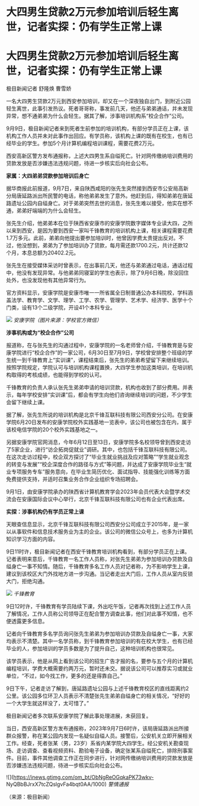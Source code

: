 # 大四男生贷款2万元参加培训后轻生离世，记者实探：仍有学生正常上课

# 大四男生贷款2万元参加培训后轻生离世，记者实探：仍有学生正常上课

极目新闻记者 舒隆焕 曹雪娇

一名大四男生贷款2万元到西安参加培训，却又在一个深夜独自出门，到附近公园轻生离世，此事引发热议。死者哥哥称，事发前几天，他还与弟弟通话，并未发现异常，想不通弟弟为什么会轻生。据其了解，涉事培训机构系“校企合作”公司。

9月9日，极目新闻记者来到死者生前参加的培训机构，有部分学员正在上课，该机构工作人员并未对此事作出回应。有学员称，该机构上课的既有在校生，也有已经毕业的学生。参加5个月计算机编程培训课程，需要花费2万元。

西安高新区警方发布通报称，上述大四男生系自缢死亡。针对网传缴纳培训费用的贷款发放是否涉嫌违法违规问题，待进一步核实后向社会公布。

**家属：大四弟弟贷款参加培训后身亡**

据华商报此前报道，9月7日，来自陕西咸阳的张先生突然接到西安市公安局高新分局唐延路派出所民警的电话，称他弟弟发生了意外。他赶到后，得知弟弟在唐延路遗址公园内自缢身亡。对于弟弟突然去世的消息，张先生难以接受，他实在想不通，弟弟好端端的为什么会轻生。

张先生介绍，他弟弟本在位于陕西省安康市的安康学院数字媒体专业读大四，之所以来到西安，是因为要到西安一家叫千锋教育的培训机构上课，相关课程需要花费1.7万多元。此前，弟弟向他提出要参加培训时，他曾因学费太贵提出反对。不过，他没想到，弟弟为了参加培训办了贷款，每月需还款1700.2元，共计还款12个月，本息总额为20402.2元。

张先生在接受媒体采访时曾表示，在出事前几天，他还与弟弟通过电话，通话过程中，他没有发现异常。与他弟弟同寝室的学生也表示，除了9月6日晚，除没回住处外，也没发现他有其他异常行为。

官方资料显示，安康学院是安康市唯一一所省属全日制普通公办本科院校，学科涵盖法学、教育学、文学、理学、工学、农学、管理学、艺术学、经济学、医学十个门类，设有13个二级学院，开设41个本科专业。

![](https://inews.gtimg.com/om_bt/OUrvlO6p_3tJH5Ljpu12OBfSS69xvTt1mw2qLHpCHRBEgAA/1000)
_安康学院（图片来源：学校官方微信）_

**涉事机构或为“校企合作”公司**

报道称，在与张先生的沟通过程中，安康学院的一名老师曾介绍，千锋教育是与安康学院进行“校企合作”的一家公司，6月30日至7月9日，学校曾安排整个班级的学生统一到千锋教育上“实训课”，课程结束后，张先生的弟弟希望留下来继续培训。按照学院规定，学院认可与培训机构课程置换，大四学生参加这类培训，在培训机构取得的考核成绩，也能得到学校的认可。

千锋教育的负责人承认张先生弟弟申请的培训贷款，机构也收到了部分费用。并表示，每年学校安排“实训课”后，都会有学生向他们咨询继续培训的问题，不少学生会留下继续上课。

据了解，张先生所说的培训机构是北京千锋互联科技有限公司西安分公司。在安康学院6月20日发布的安康学院校外实践基地一览表中，该公司也被包含在内，属于该校电信学院的20个校外实践基地之一。

另据安康学院官网消息，今年6月12日至13日，安康学院多名校领导曾到西安走访了5家企业，进行“访企拓岗促就业”调研。其中，也包括千锋互联科技有限公司。在这次走访过程中，校企双方探讨了“毕业生就业挑战及应对策略”“学生就业观念的转变与发展”“校企深度合作的路径与方式”等问题，并达成了安康学院毕业生“就业专项服务专车”服务意向，在毕业生简历优化、面试指导、技能强化训练等方面免费提供支持，并适时召集业务合作企业组织专场招聘会。

9月1日，由安康学院承办的陕西省计算机教育学会2023年会员代表大会暨学术交流会在安康国际会议中心举行，北京千锋互联科技有限公司也有企业代表出席。

**实探：涉事机构仍有学员正常上课**

天眼查信息显示，北京千锋互联科技有限公司西安分公司成立于2015年，是一家以从事软件和信息技术服务业为主的企业。该公司的微信公众号上，也多为计算机知识学习方面的内容。

9日11时许，极目新闻记者在西安千锋教育培训机构看到，有部分学员正在上课。记者表明来意后，千锋教育一名工作人员称，对张先生弟弟为参加培训办贷款及自缢身亡一事不知情。随后，千锋教育多名工作人员对记者称，为不影响学生上课，建议到该校区大门外找地方进一步沟通。当记者走出大门后，工作人员从室内反锁大门，拒绝沟通。

![](https://inews.gtimg.com/om_bt/O8g9vtKfXRMv5eNjIP9T-XR7Kc9BXITzCLukBFGJ_trcUAA/1000)
_千锋教育_

9日12时许，千锋教育有学员陆续下课，外出吃午饭，记者再次找到上述工作人员了解情况，工作人员称公司领导正在配合警方调查此事，他们对此事不知情，也不便透露更多信息。

记者向千锋教育多名学员询问张先生弟弟为参加培训办贷款及自缢身亡一事，大家均表示不清楚。其中一名学员称，到千锋教育参加培训的有在校大学生，也有已经毕业的人，参加培训的学员多数是为了提升自己，这种培训机构也很常见。

该学员表示，他是从网上看到该公司的招生广告才报的名，要参与五个月的计算机编程培训，学费大概需要约两万元，暂时还未交。据说该公司可以推荐实习或就业单位，“不过，如今找工作，更多的还是得靠自己。”

9日下午，记者走访了解到，唐延路遗址公园与上述千锋教育校区的直线距离约2公里。该公园多位环卫人员表示不清楚张先生弟弟自缢身亡的相关情况，“好好的一个大学生就这样没了，太可惜了。”

极目新闻记者多次联系安康学院了解此事处理进展，未获回复。

当日，西安高新区警方发布通报称，2023年9月7日6时许，该局唐延路派出所接群众报警，称在某公园内发现一名疑似自缢人员。接警后，公安机关立即开展相关工作。经查，死者张某（男，23岁）系省内某学院大四学生。经公安机关勘查现场、走访调查、查看视频资料、勘验电子设备，确定张某系自缢死亡，排除刑事案件。目前，事件其他调查工作正在同步进行，针对网传缴纳培训费用的贷款发放是否涉嫌违法违规问题，待进一步核实后向社会公布。

![](https://inews.gtimg.com/om_bt/ObNgReOGqkaPK73wkv-
NyQBbBJrxX7tcZQslgvFa4bqt0AA/1000) _警情通报_

（来源：极目新闻）

